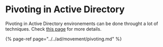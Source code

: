# Pivoting in Active Directory

Pivoting in Active Directory environements can be done throught a lot of techniques. Check [this page](../../ad/movement/pivoting.md) for more details.

{% page-ref page="../../ad/movement/pivoting.md" %}